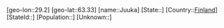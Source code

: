 ﻿---
location: [63.33,29.2]
type: City
tags:
- geo/City


SpocWebEntityId: 31229
isDeleted: false
confidential: public

---
[geo-lon::29.2]
[geo-lat::63.33]
[name::Juuka]
[State::]
[Country::[Finland](geo/Continent/Europe/Finland.md)]
[StateId::]
[Population::]
[Unknown::]

